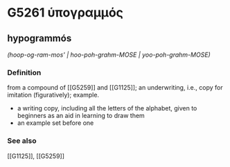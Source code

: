 # G5261 ὑπογραμμός

## hypogrammós

_(hoop-og-ram-mos' | hoo-poh-grahm-MOSE | yoo-poh-grahm-MOSE)_

### Definition

from a compound of [[G5259]] and [[G1125]]; an underwriting, i.e., copy for imitation (figuratively); example.

- a writing copy, including all the letters of the alphabet, given to beginners as an aid in learning to draw them
- an example set before one

### See also

[[G1125]], [[G5259]]

